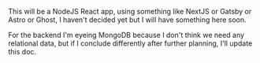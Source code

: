 This will be a NodeJS React app, using something like NextJS or Gatsby or Astro or Ghost,
I haven't decided yet but I will have something here soon.

For the backend I'm eyeing MongoDB because I don't think we need any relational data, but
if I conclude differently after further planning, I'll update this doc.
